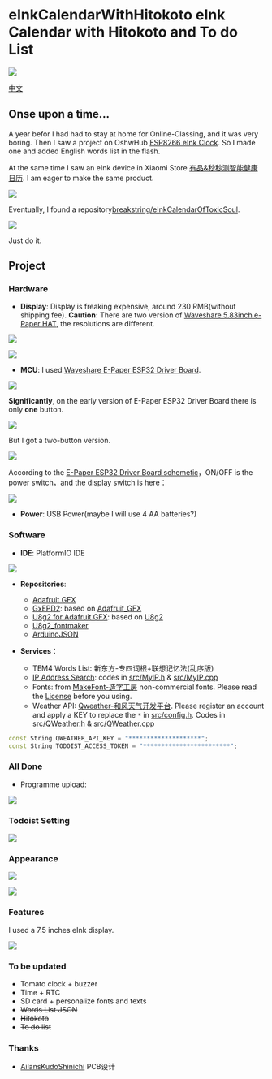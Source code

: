 # eInkCalendarWithHitokoto eInk Calendar with Hitokoto and To do List 

![](./docs/images/0.jpg)

[中文](./README.md)

## Onse upon a time...

A year befor I had had to stay at home for Online-Classing, and it was very boring. Then I saw a project on OshwHub [ESP8266 eInk Clock](https://oshwhub.com/duck/4-2-cun-mo-shui-ping-ri-li). So I made one and added English words list in the flash.

At the same time I saw an eInk device in Xiaomi Store [有品&秒秒测智能健康日历](https://www.xiaomiyoupin.com/detail?gid=120143&spmref=YouPinPC.$SearchFilter$1.search_list.1.66578030). I am eager to make the same product.

![](./docs/images/miaomiaoce.jpg)

Eventually, I found a repository[breakstring/eInkCalendarOfToxicSoul](https://github.com/breakstring/eInkCalendarOfToxicSoul).

![](./docs/images/toxicsoul.jpg)

Just do it.

## Project

### Hardware

- **Display**: Display is freaking expensive, around 230 RMB(without shipping fee). **Caution:** There are two version of [Waveshare 5.83inch e-Paper HAT](https://www.waveshare.net/wiki/5.83inch_e-Paper_HAT), the resolutions are different.

![](./docs/images/360px-5.83inch-e-Paper-1.jpg)

![](./docs/images/display.jpg)

- **MCU**: I used [Waveshare E-Paper ESP32 Driver Board](https://www.waveshare.net/wiki/E-Paper_ESP32_Driver_Board).

![](./docs/images/400px-Epd_esp32_hard_2.png)

**Significantly**, on the early version of E-Paper ESP32 Driver Board there is only **one** button.

![](./docs/images/e-Paper-ESP32-Driver-Board-intro.jpg)

But I got a two-button version.

![](./docs/images/400px-Epd_esp32_hard_3.png)

According to the [E-Paper ESP32 Driver Board schemetic](https://www.waveshare.net/w/upload/8/80/E-Paper_ESP32_Driver_Board_Schematic.pdf)，ON/OFF is the power switch，and the display switch is here：

![](./docs/images/AB.png)

- **Power**: USB Power(maybe I will use 4 AA batteries?)

### Software

- **IDE**: PlatformIO IDE

![](./docs/images/pio.png)

- **Repositories**: 
    - [Adafruit GFX](https://github.com/adafruit/Adafruit-GFX-Library)
    - [GxEPD2](https://github.com/ZinggJM/GxEPD2): based on [Adafruit_GFX](https://github.com/adafruit/Adafruit-GFX-Library)
    - [U8g2 for Adafruit GFX](https://github.com/olikraus/U8g2_for_Adafruit_GFX): based on [U8g2](https://github.com/olikraus/U8g2)
    - [U8g2_fontmaker](https://github.com/breakstring/u8g2_fontmaker)
    - [ArduinoJSON](https://arduinojson.org/)

- **Services**：
    - TEM4 Words List: 新东方-专四词根+联想记忆法(乱序版)
    - [IP Address Search](https://www.myip.la/): codes in [src/MyIP.h](src/MyIP.h) & [src/MyIP.cpp](src/MyIP.cpp)
    - Fonts: from [MakeFont-造字工房](https://www.makefont.com/) non-commercial fonts. Please read the [License](https://www.makefont.com/authorization.html) before you using.
    - Weather API: [Qweather-和风天气开发平台](https://dev.qweather.com/). Please register an account and apply a KEY to replace the `*` in [src/config.h](src/config.h). Codes in  [src/QWeather.h](src/QWeather.h) & [src/QWeather.cpp](src/QWeather.cpp)
```cpp
const String QWEATHER_API_KEY = "********************";
const String TODOIST_ACCESS_TOKEN = "************************";
```

### All Done

- Programme upload: 

![](./docs/images/step.png)

### Todoist Setting

![](./docs/images/todoist.png)

### Appearance

![](./docs/images/1.jpg)

![](./docs/images/2.jpg)

### Features

I used a 7.5 inches eInk display.

![](./docs/images/0.jpg)

### To be updated

- Tomato clock + buzzer
- Time + RTC
- SD card + personalize fonts and texts
- ~~Words List JSON~~
- ~~Hitokoto~~
- ~~To do list~~

### Thanks

- [AilansKudoShinichi](https://github.com/AilansKudoShinichi) PCB设计